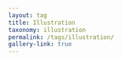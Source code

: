 ```yaml
---
layout: tag
title: Illustration
taxonomy: illustration
permalink: /tags/illustration/
gallery-link: true
---
```

